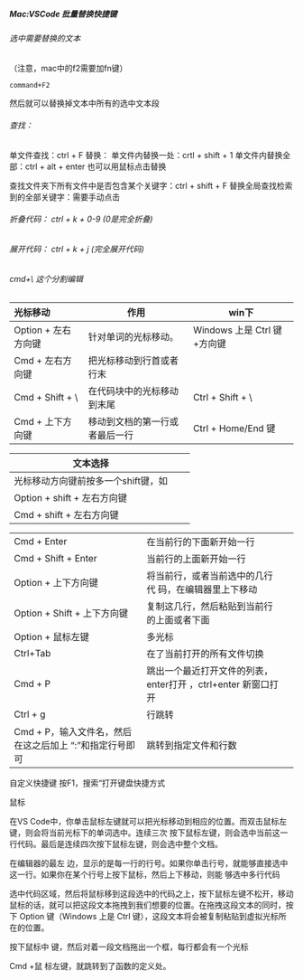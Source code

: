 ##### Mac:VSCode 批量替换快捷键

###### 选中需要替换的文本

（注意，mac中的f2需要加fn键）

```
command+F2
```

然后就可以替换掉文本中所有的选中文本段

###### 查找：

单文件查找：ctrl + F
替换：
单文件内替换一处：crtl + shift + 1
单文件内替换全部：ctrl + alt + enter
也可以用鼠标点击替换

查找文件夹下所有文件中是否包含某个关键字：ctrl + shift + F
替换全局查找检索到的全部关键字：需要手动点击



###### 折叠代码： ctrl + k + 0-9 (0是完全折叠)

###### 展开代码： ctrl + k + j (完全展开代码)

###### cmd+\ 这个分割编辑





 

| 光标移动            | 作用                           | win下                       |
| :------------------ | ------------------------------ | --------------------------- |
| Option + 左右方向键 | 针对单词的光标移动。           | Windows 上是 Ctrl 键+方向键 |
| Cmd +  左右方向键   | 把光标移动到行首或者行末       |                             |
| Cmd + Shift + \     | 在代码块中的光标移动到末尾     | Ctrl + Shift + \            |
| Cmd +  上下方向键   | 移动到文档的第一行或者最后一行 | Ctrl + Home/End 键          |



| 文本选择                            |      |      |
| ----------------------------------- | ---- | ---- |
| 光标移动方向键前按多一个shift键，如 |      |      |
| Option + shift + 左右方向键         |      |      |
| Cmd + shift + 左右方向键            |      |      |



|                                                          |                                                              |      |
| -------------------------------------------------------- | ------------------------------------------------------------ | ---- |
| Cmd + Enter                                              | 在当前行的下面新开始一行                                     |      |
| Cmd + Shift + Enter                                      | 当前行的上面新开始一行                                       |      |
| Option + 上下方向键                                      | 将当前行，或者当前选中的几行代 码，在编辑器里上下移动        |      |
| Option + Shift + 上下方向键                              | 复制这几行，然后粘贴到当前行的上面或者下面                   |      |
| Option + 鼠标左键                                        | 多光标                                                       |      |
| Ctrl+Tab                                                 | 在了当前打开的所有⽂件切换                                   |      |
| Cmd + P                                                  | 跳出⼀个最近打开⽂件的列表，enter打开 ，ctrl+enter 新窗口打开 |      |
| Ctrl + g                                                 | ⾏跳转                                                       |      |
| Cmd + P，输⼊⽂件名，然后 在这之后加上 “:”和指定⾏号即可 | 跳转到指定文件和行数                                         |      |

自定义快捷键
 按F1，搜索“打开键盘快捷方式

鼠标

在VS Code中，你单击⿏标左键就可以把光标移动到相应的位置。⽽双击⿏标左键，则会将当前光标下的单词选中。连续三次 按下⿏标左键，则会选中当前这⼀⾏代码。最后是连续四次按下⿏标左键，则会选中整个⽂档。

在编辑器的最左 边，显示的是每⼀⾏的⾏号。如果你单击⾏号，就能够直接选中这⼀⾏。如果你在某个⾏号上按下⿏标，然后上下移动，则能 够选中多⾏代码



选中代码区域，然后将⿏标移到这段选中的代码之上，按下⿏标左键不松开，移动⿏标的话，就可以把这段⽂本拖拽到我们想要的位置。在拖拽这段⽂本的同时，按下 Option 键（Windows 上是 Ctrl 键），这段⽂本将会被复制粘贴到虚拟光标所在的位置。



按下⿏标中 键，然后对着⼀段⽂档拖出⼀个框，每行都会有一个光标

 Cmd +⿏ 标左键，就跳转到了函数的定义处。




